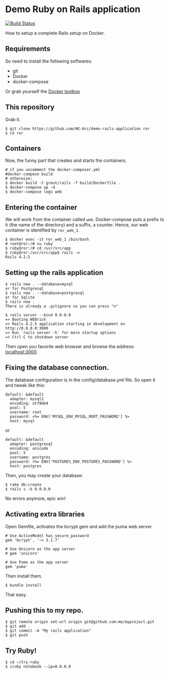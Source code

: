 # Demo Ruby on Rails application

[![Build Status](https://travis-ci.org/HE-Arc/demo-rails-application.svg?branch=master)](https://travis-ci.org/HE-Arc/demo-rails-application)

How to setup a complete Rails setup on Docker.

## Requirements

So need to install the following softwares:

 * git
 * Docker
 * docker-compose

Or grab yourself the [Docker toolbox](https://www.docker.com/docker-toolbox)

## This repository

Grab it.

    $ git clone https://github.com/HE-Arc/demo-rails-application ror
    $ cd ror

## Containers

Now, the funny part that creates and starts the containers.

    # if you uncomment the docker-composer.yml
    #docker-compose build
    # otherwise:
    $ docker build -t greut/rails -f build/Dockerfile .
    $ docker-compose up -d
    $ docker-compose logs web

## Entering the container

We will work from the container called `web`. Docker-compose puts a prefix
to it (the name of the directory) and a suffix, a counter. Hence, our web
container is identified by `ror_web_1`.

    $ docker exec -it ror_web_1 /bin/bash
    # root@ror:/# su ruby
    $ ruby@ror:/# cd /usr/src/app
    $ ruby@ror:/usr/src/app$ rails -v
    Rails 4.2.5


## Setting up the rails application

    $ rails new . --database=mysql
    or for Postgresql
    $ rails new . --database=postgresql
    or for Sqlite
    $ rails new .
    There is already a .gitignore so you can press "n"

    $ rails server --bind 0.0.0.0
    => Booting WEBrick
    => Rails 4.2.5 application starting in development on http://0.0.0.0:3000
    => Run `rails server -h` for more startup options
    => Ctrl-C to shutdown server

Then open you favorite web browser and browse the address:
[localhost:3000](http://localhost:3000).

## Fixing the database connection.

The database configuration is in the config/database.yml file. So open it and
tweak like this:

    default: &default
      adapter: mysql2
      encoding: utf8mb4
      pool: 5
      username: root
      password: <%= ENV['MYSQL_ENV_MYSQL_ROOT_PASSWORD'] %>
      host: mysql

or

    default: &default
      adapter: postgresql
      encoding: unicode
      pool: 5
      username: postgres
      password: <%= ENV['POSTGRES_ENV_POSTGRES_PASSWORD'] %>
      host: postgres

Then, you may create your database:

    $ rake db:create
    $ rails s -b 0.0.0.0

No errors anymore, epic win!

## Activating extra libraries

Open Gemfile, activates the bcrypt gem and add the puma web server.

    # Use ActiveModel has_secure_password
    gem 'bcrypt', '~> 3.1.7'

    # Use Unicorn as the app server
    # gem 'unicorn'

    # Use Puma as the app server
    gem 'puma'

Then install them.

    $ bundle install

That easy.


## Pushing this to my repo.

    $ git remote origin set-url origin git@github.com:me/myproject.git
    $ git add .
    $ git commit -m "My rails application"
    $ git push

## Try Ruby!

    $ cd ~/try-ruby
    $ iruby notebook --ip=0.0.0.0
